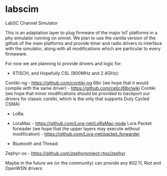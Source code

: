 # labscim
LabSC Channel Simulator

This is an adaptation layer to plug firmware of the major IoT platforms in a phy simulator running on omnet.
We plan to use the vanilla version of the github of the main platforms and provide timer and radio drivers to interface with the simulator, along with all modifications which are particular to every firmaware.

For now we are planning to provide drivers and logic for:

* 6TISCH, and Hopefully CSL (900MHz and 2.4GHz):

Contiki-ng - https://github.com/contiki-ng
6lbr (we hope that it would compile with the same driver) - https://github.com/cetic/6lbr/wiki
Contiki (we hope that minor modifications should be provided to backport our drivers for classic contiki, which is the only that supports Duty Cycled CSMA) 

* LoRa:

* LoraMac - https://github.com/Lora-net/LoRaMac-node
Lora Packet forwader (we hope that the upper layers may execute without modification) - https://github.com/Lora-net/packet_forwarder

* Bluetooth and Thread:

Zephyr-os - https://github.com/zephyrproject-rtos/zephyr


Maybe in the future we (or the community) can provide any 802.11, Riot and OpenWSN drivers
